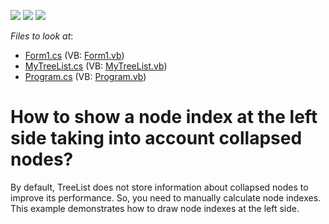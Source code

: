 <!-- default badges list -->
![](https://img.shields.io/endpoint?url=https://codecentral.devexpress.com/api/v1/VersionRange/128638179/10.2.3%2B)
[![](https://img.shields.io/badge/Open_in_DevExpress_Support_Center-FF7200?style=flat-square&logo=DevExpress&logoColor=white)](https://supportcenter.devexpress.com/ticket/details/E2865)
[![](https://img.shields.io/badge/📖_How_to_use_DevExpress_Examples-e9f6fc?style=flat-square)](https://docs.devexpress.com/GeneralInformation/403183)
<!-- default badges end -->
<!-- default file list -->
*Files to look at*:

* [Form1.cs](./CS/WindowsApplication1/Form1.cs) (VB: [Form1.vb](./VB/WindowsApplication1/Form1.vb))
* [MyTreeList.cs](./CS/WindowsApplication1/MyTreeList.cs) (VB: [MyTreeList.vb](./VB/WindowsApplication1/MyTreeList.vb))
* [Program.cs](./CS/WindowsApplication1/Program.cs) (VB: [Program.vb](./VB/WindowsApplication1/Program.vb))
<!-- default file list end -->
# How to show a node index at the left side taking into account collapsed nodes?


<p></p><p>By default, TreeList does not store information about collapsed nodes to improve its performance. So, you need to manually calculate node indexes. This example demonstrates how to draw node indexes at the left side.</p>

<br/>


